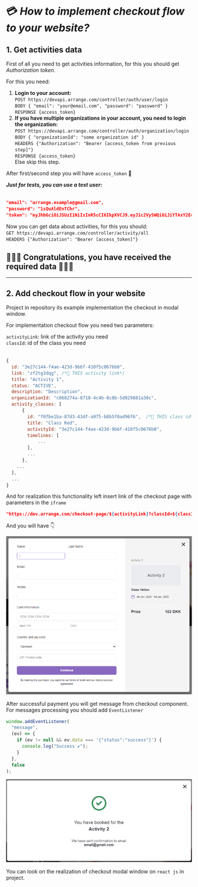 # 💳 **_How to implement checkout flow to your website?_**

## 1. **Get activities data**

First of all you need to get activities information, for this you should get _Authorization token_.

For this you need:

1. **Login to your account:** <br/> `POST https://devapi.arrange.com/controller/auth/user/login` <br/> `BODY { "email": "your@email.com", "password": "password" }` <br/>`RESPONSE {access_token}`
2. **If you have multiple organizations in your account, you need to login the organization:** <br/> `POST https://devapi.arrange.com/controller/auth/organization/login` <br/> `BODY { "organizationId": "some organization id" }`<br/>`HEADERS {"Authorization": "Bearer [access_token from previous step]"}` <br/>`RESPONSE {access_token}`<br/> Else skip this step.

After first/second step you will have `access_token` 🔑

**_Just for tests, you can use a test user:_** <br/>

```json

"email": "arrange.example@gmail.com",
"password": "1sQuAldEnTChr",
"token": "eyJhbGciOiJSUzI1NiIsInR5cCI6IkpXVCJ9.eyJ1c2VySWQiOiJiYTAxY2E4MS1hNGE0LTQ1MmEtYWZiNi02ZDliYWQ3Y2RmNGQiLCJwZXJtaXNzaW9uSWQiOiJhOGQwOGEyNy03NWRkLTRmZjAtOGEzMy0zMDk0OGM2NmJiODYiLCJpYXQiOjE2NjEzNzMxNTAsImV4cCI6MTY5MjkzMDc1MH0.d0Gf5TzA7z1w233qtTxM7CB41YdXBv33RE529SfvjTo4TkXFWCzmCf5UwuZwuky2PO98HzntFTg0DPE3KIAuQ_4ee2E3eFE6Jt_GLoFNKcY4Y-PuXmCIQqaihXlFIXUErHIKtEJvFvpRVm3FlsP_5Ra2NAKJHNSUWK1Io3De_o8"

```

Now you can get data about activities, for this you should:<br/>
`GET https://devapi.arrange.com/controller/activity/all`<br/>`HEADERS {"Authorization": "Bearer [access_token]"}`

## 🎉🎉🎉 Congratulations, you have received the required data 🎉🎉🎉

---

## 2. **Add checkout flow in your website**

Project in repository its example implementation the checkout in modal window.

For implementation checkout flow you need two parameters:

`activityLink`: link of the activity you need <br/>
`classId`: id of the class you need

```js

{
  id: "3e27c144-f4ae-423d-9b6f-410f5c0676b0",
  link: "zf2tg3dqg", /*📌 THIS activity link*/
  title: "Activity 1",
  status: "ACTIVE",
  description: "Description",
  organizationId: "c068274a-8710-4c4b-8c8b-5d029881a30c",
  activity_classes: [
      {
        id: "f0fbe1ba-87d3-43df-a975-b8b5f0ad96f6",  /*📌 THIS class id*/
        title: "Class Red",
        activityId: "3e27c144-f4ae-423d-9b6f-410f5c0676b0",
        timelines: [
            ...
        ],
        ...
      },
    ...
  ],
  ...
}

```

And for realization this functionality left insert link of the checkout page with parameters in the `iframe`<br/>

```json
"https://dev.arrange.com/checkout-page/${activityLink}?classId=${classId}&iframe=true"
```

And you will have 👇

<img src="./public/assets/readme-img1.png" width="624"/>

After successful payment you will get message from checkout component. For messages processing you should add `EventListener`

```js
window.addEventListener(
  "message",
  (ev) => {
    if (ev != null && ev.data === '{"status":"success"}') {
      console.log("Success ✔️");
    }
  },
  false
);
```

<img src="./public/assets/readme-img2.png" width="624"/>

You can look on the realization of checkout modal window on `react js` in project.
